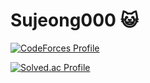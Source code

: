 # Sujeong000 😺

[![CodeForces Profile](https://cf.leed.at?id={babeeboo2000})](https://codeforces.com/profile/{babeeboo2000})

[![Solved.ac Profile](http://mazassumnida.wtf/api/v2/generate_badge?boj=babeeboo2000)](https://solved.ac/babeeboo2000/)

